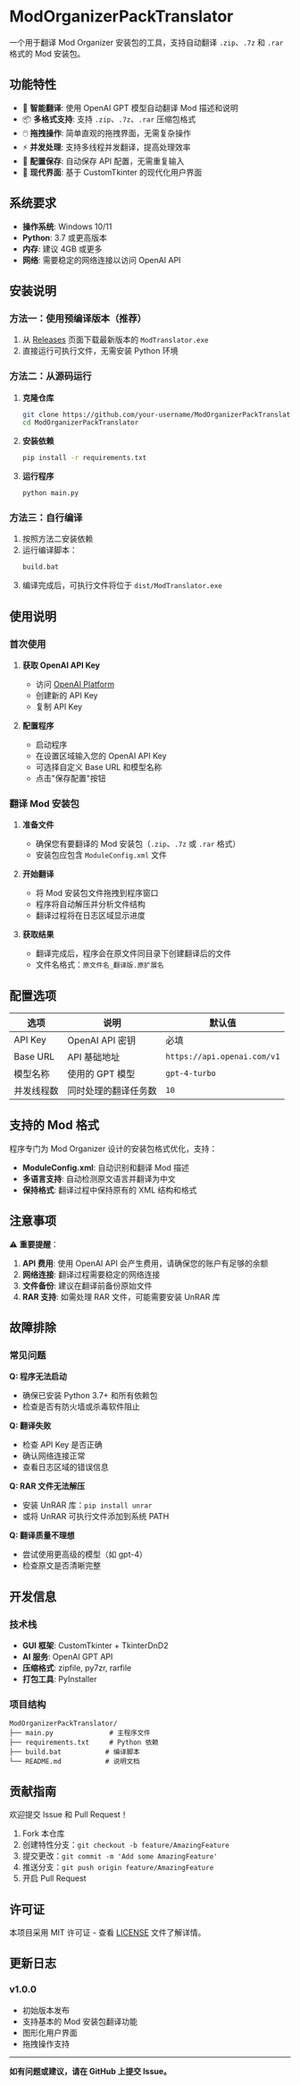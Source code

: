 # ModOrganizerPackTranslator

一个用于翻译 Mod Organizer 安装包的工具，支持自动翻译 `.zip`、`.7z` 和 `.rar` 格式的 Mod 安装包。

## 功能特性

- 🎯 **智能翻译**: 使用 OpenAI GPT 模型自动翻译 Mod 描述和说明
- 📦 **多格式支持**: 支持 `.zip`、`.7z`、`.rar` 压缩包格式
- 🖱️ **拖拽操作**: 简单直观的拖拽界面，无需复杂操作
- ⚡ **并发处理**: 支持多线程并发翻译，提高处理效率
- 💾 **配置保存**: 自动保存 API 配置，无需重复输入
- 🎨 **现代界面**: 基于 CustomTkinter 的现代化用户界面

## 系统要求

- **操作系统**: Windows 10/11
- **Python**: 3.7 或更高版本
- **内存**: 建议 4GB 或更多
- **网络**: 需要稳定的网络连接以访问 OpenAI API

## 安装说明

### 方法一：使用预编译版本（推荐）

1. 从 [Releases](https://github.com/your-username/ModOrganizerPackTranslator/releases) 页面下载最新版本的 `ModTranslator.exe`
2. 直接运行可执行文件，无需安装 Python 环境

### 方法二：从源码运行

1. **克隆仓库**
   ```bash
   git clone https://github.com/your-username/ModOrganizerPackTranslator.git
   cd ModOrganizerPackTranslator
   ```

2. **安装依赖**
   ```bash
   pip install -r requirements.txt
   ```

3. **运行程序**
   ```bash
   python main.py
   ```

### 方法三：自行编译

1. 按照方法二安装依赖
2. 运行编译脚本：
   ```bash
   build.bat
   ```
3. 编译完成后，可执行文件将位于 `dist/ModTranslator.exe`

## 使用说明

### 首次使用

1. **获取 OpenAI API Key**
   - 访问 [OpenAI Platform](https://platform.openai.com/api-keys)
   - 创建新的 API Key
   - 复制 API Key

2. **配置程序**
   - 启动程序
   - 在设置区域输入您的 OpenAI API Key
   - 可选择自定义 Base URL 和模型名称
   - 点击"保存配置"按钮

### 翻译 Mod 安装包

1. **准备文件**
   - 确保您有要翻译的 Mod 安装包（`.zip`、`.7z` 或 `.rar` 格式）
   - 安装包应包含 `ModuleConfig.xml` 文件

2. **开始翻译**
   - 将 Mod 安装包文件拖拽到程序窗口
   - 程序将自动解压并分析文件结构
   - 翻译过程将在日志区域显示进度

3. **获取结果**
   - 翻译完成后，程序会在原文件同目录下创建翻译后的文件
   - 文件名格式：`原文件名_翻译版.原扩展名`

## 配置选项

| 选项 | 说明 | 默认值 |
|------|------|--------|
| API Key | OpenAI API 密钥 | 必填 |
| Base URL | API 基础地址 | `https://api.openai.com/v1` |
| 模型名称 | 使用的 GPT 模型 | `gpt-4-turbo` |
| 并发线程数 | 同时处理的翻译任务数 | `10` |

## 支持的 Mod 格式

程序专门为 Mod Organizer 设计的安装包格式优化，支持：

- **ModuleConfig.xml**: 自动识别和翻译 Mod 描述
- **多语言支持**: 自动检测原文语言并翻译为中文
- **保持格式**: 翻译过程中保持原有的 XML 结构和格式

## 注意事项

⚠️ **重要提醒**：

1. **API 费用**: 使用 OpenAI API 会产生费用，请确保您的账户有足够的余额
2. **网络连接**: 翻译过程需要稳定的网络连接
3. **文件备份**: 建议在翻译前备份原始文件
4. **RAR 支持**: 如需处理 RAR 文件，可能需要安装 UnRAR 库

## 故障排除

### 常见问题

**Q: 程序无法启动**
- 确保已安装 Python 3.7+ 和所有依赖包
- 检查是否有防火墙或杀毒软件阻止

**Q: 翻译失败**
- 检查 API Key 是否正确
- 确认网络连接正常
- 查看日志区域的错误信息

**Q: RAR 文件无法解压**
- 安装 UnRAR 库：`pip install unrar`
- 或将 UnRAR 可执行文件添加到系统 PATH

**Q: 翻译质量不理想**
- 尝试使用更高级的模型（如 gpt-4）
- 检查原文是否清晰完整

## 开发信息

### 技术栈

- **GUI 框架**: CustomTkinter + TkinterDnD2
- **AI 服务**: OpenAI GPT API
- **压缩格式**: zipfile, py7zr, rarfile
- **打包工具**: PyInstaller

### 项目结构

```
ModOrganizerPackTranslator/
├── main.py              # 主程序文件
├── requirements.txt     # Python 依赖
├── build.bat           # 编译脚本
└── README.md           # 说明文档
```

## 贡献指南

欢迎提交 Issue 和 Pull Request！

1. Fork 本仓库
2. 创建特性分支：`git checkout -b feature/AmazingFeature`
3. 提交更改：`git commit -m 'Add some AmazingFeature'`
4. 推送分支：`git push origin feature/AmazingFeature`
5. 开启 Pull Request

## 许可证

本项目采用 MIT 许可证 - 查看 [LICENSE](LICENSE) 文件了解详情。

## 更新日志

### v1.0.0
- 初始版本发布
- 支持基本的 Mod 安装包翻译功能
- 图形化用户界面
- 拖拽操作支持

---

**如有问题或建议，请在 GitHub 上提交 Issue。** 
